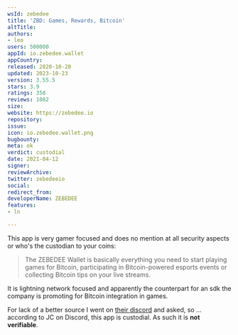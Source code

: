 ```yaml
---
wsId: zebedee
title: 'ZBD: Games, Rewards, Bitcoin'
altTitle: 
authors:
- leo
users: 500000
appId: io.zebedee.wallet
appCountry: 
released: 2020-10-20
updated: 2023-10-23
version: 3.55.5
stars: 3.9
ratings: 358
reviews: 1082
size: 
website: https://zebedee.io
repository: 
issue: 
icon: io.zebedee.wallet.png
bugbounty: 
meta: ok
verdict: custodial
date: 2021-04-12
signer: 
reviewArchive: 
twitter: zebedeeio
social: 
redirect_from: 
developerName: ZEBEDEE
features:
- ln

---
```


This app is very gamer focused and does no mention at all security aspects or
who's the custodian to your coins:

> The ZEBEDEE Wallet is basically everything you need to start playing games for
  Bitcoin, participating in Bitcoin-powered esports events or collecting Bitcoin
  tips on your live streams.

It is lightning network focused and apparently the counterpart for an sdk the
company is promoting for Bitcoin integration in games.

For lack of a better source I went on [their discord](https://zeb.gg/zebedeeiodiscord)
and asked, so ... according to JC on Discord, this app is custodial. As such it
is **not verifiable**.

